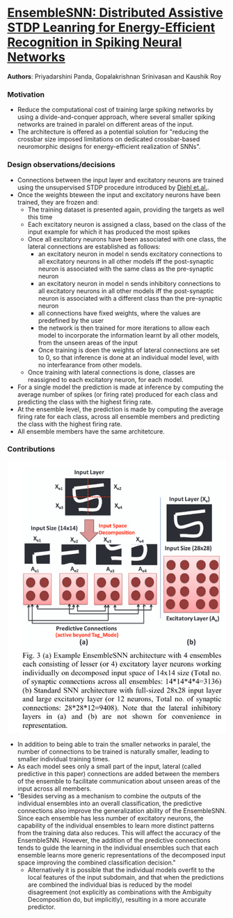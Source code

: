 # [EnsembleSNN: Distributed Assistive STDP Leanring for Energy-Efficient Recognition in Spiking Neural Networks](https://ieeexplore.ieee.org/stamp/stamp.jsp?tp=&arnumber=7966177)

**Authors**:  Priyadarshini Panda, Gopalakrishnan Srinivasan and Kaushik Roy 

### Motivation 

* Reduce the computational cost of training large spiking networks by using a divide-and-conquer approach, where several smaller spiking networks are trained in paralel on different areas of the input.
* The architecture is offered as a potential solution for "reducing the crossbar size imposed limitations on dedicated crossbar-based neuromorphic designs for energy-efficient realization of SNNs".

### Design observations/decisions
* Connections between the input layer and excitatory neurons are trained using the unsupervised STDP procedure introduced by [Diehl et.al.](https://www.frontiersin.org/articles/10.3389/fncom.2015.00099/full).
* Once the weights bteween the input and excitatory neurons have been trained, they are frozen and:
  * The training dataset is presented again, providing the targets as well this time
  * Each excitatory neuron is assigned a class, based on the class of the input example for which it has produced the most spikes
  * Once all excitatory neurons have been associated with one class, the lateral connections are established as follows:
    * an excitatory neuron in model n sends excitatory connections to all excitatory neurons in all other models iff the post-synaptic neuron is associated with the same class as the pre-synaptic neuron
    * an excitatory neuron in model n sends inhibitory connections to all excitatory neurons in all other models iff the post-synaptic neuron is associated with a different class than the pre-synaptic neuron
    * all connections have fixed weights, where the values are predefined by the user
    * the network is then trained for more iterations to allow each model to incorporate the information learnt by all other models, from the unseen areas of the input
    * Once training is doen the weights of lateral connections are set to 0, so that inference is done at an individual model level, with no interfearance from other models. 
  * Once training with lateral connections is done, classes are reassigned to each excitatory neuron, for each model.
* For a single model the prediction is made at inference by computing the average number of spikes (or firing rate) produced for each class and predicting the class with the highest firing rate.
* At the ensemble level, the prediction is made by computing the average firing rate for each class, across all ensemble members and predicting the class with the highest firing rate.
* All ensemble members have the same architetcure.

### Contributions

![Proposed architecture](diagrams/ensembleSNN.png)
* In addition to being able to train the smaller networks in paralel, the number of connections to be trained is naturally smaller, leading to smaller individual training times.
* As each model sees only a small part of the input, lateral (called predictive in this paper) connections are added between the members of the ensemble to facilitate communication about unseen areas of the input across all members.
* "Besides serving as a mechanism to combine the outputs of the individual ensembles into an overall classification, the predictive connections also improve the generalization ability of the EnsembleSNN. Since each ensemble has less number of excitatory neurons, the capability of the individual ensembles to learn more distinct patterns from the training data also reduces. This will affect the accuracy of the EnsembleSNN. However, the addition of the predictive connections tends to guide the learning in the individual ensembles such that each ensemble learns more generic representations of the decomposed input space improving the combined classification decision."
  * Alternatively it is possible that the individual models overfit to the local features of the input subdomain, and that when the predictions are combined the individual bias is reduced by the model disagreement (not explicitly as combinations with the Ambiguity Decomposition do, but implicitly), resulting in a more accurate predictor. 
